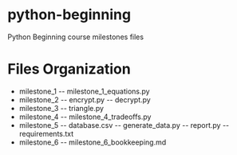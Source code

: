 # python-beginning
Python Beginning course milestones files

# Files Organization

- milestone_1
-- milestone_1_equations.py
- milestone_2
-- encrypt.py
-- decrypt.py
- milestone_3
-- triangle.py
- milestone_4
-- milestone_4_tradeoffs.py
- milestone_5
-- database.csv
-- generate_data.py
-- report.py
-- requirements.txt
- milestone_6
-- milestone_6_bookkeeping.md